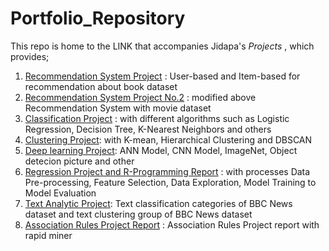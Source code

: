 # Portfolio_Repository

This repo is home to the LINK that accompanies Jidapa's *Projects* , which provides; 
1. [Recommendation System Project](https://github.com/JPP-J/recommendation_project.git) :
   User-based and Item-based for recommendation about book dataset
3. [Recommendation System Project No.2](https://github.com/JPP-J/reccomd_project2.git) : modified above Recommendation System with movie dataset
5. [Classification Project](https://github.com/JPP-J/classification_project.git) :
   with different algorithms such as Logistic Regression, Decision Tree, K-Nearest Neighbors and others
6. [Clustering Project](https://github.com/JPP-J/clustering_project.git):
   with K-mean, Hierarchical Clustering and DBSCAN
7. [Deep learning Project](https://github.com/JPP-J/deep-_learning_project.git):
   ANN Model, CNN Model, ImageNet, Object detecion picture and other
9. [Regression Project and R-Programming Report](https://github.com/JPP-J/regression_project.git) :
   with processes Data Pre-processing, Feature Selection, Data Exploration, Model Training to Model Evaluation
11. [Text Analytic Project](https://github.com/JPP-J/text_analytic_project.git):
   Text classification categories of BBC News dataset and text clustering group of BBC News dataset
13. [Association Rules Project Report](https://drive.google.com/file/d/1N9sWKvCrjK02BbCL4eXJ4qlCduq2acTz/view?usp=drive_link) : Association Rules Project report with rapid miner
